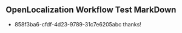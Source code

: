 ## OpenLocalization Workflow Test MarkDown
* 858f3ba6-cfdf-4d23-9789-31c7e6205abc thanks!

<!--HONumber=Jan17_HO2-->


